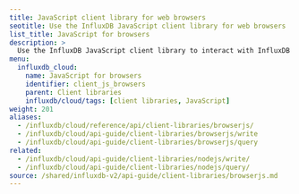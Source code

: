 ```yaml
---
title: JavaScript client library for web browsers 
seotitle: Use the InfluxDB JavaScript client library for web browsers 
list_title: JavaScript for browsers 
description: >
  Use the InfluxDB JavaScript client library to interact with InfluxDB in web clients.
menu:
  influxdb_cloud:
    name: JavaScript for browsers 
    identifier: client_js_browsers
    parent: Client libraries 
    influxdb/cloud/tags: [client libraries, JavaScript]
weight: 201
aliases:
  - /influxdb/cloud/reference/api/client-libraries/browserjs/
  - /influxdb/cloud/api-guide/client-libraries/browserjs/write
  - /influxdb/cloud/api-guide/client-libraries/browserjs/query
related:
  - /influxdb/cloud/api-guide/client-libraries/nodejs/write/ 
  - /influxdb/cloud/api-guide/client-libraries/nodejs/query/ 
source: /shared/influxdb-v2/api-guide/client-libraries/browserjs.md
---
```


<!-- The content of this file is at 
// SOURCE content/shared/influxdb-v2/api-guide/client-libraries/browserjs.md-->
